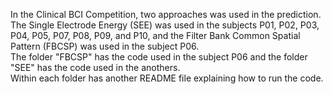 In the Clinical BCI Competition, two approaches was used in the prediction.  
The Single Electrode Energy (SEE) was used in the subjects P01, P02, P03, P04, P05, P07, P08, P09, and P10, and the Filter Bank Common Spatial Pattern (FBCSP) was used in the subject P06.  
The folder "FBCSP" has the code used in the subject P06 and the folder "SEE" has the code used in the anothers.  
Within each folder has another README file explaining how to run the code.  
